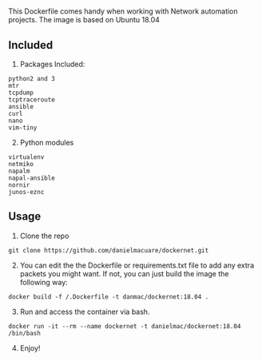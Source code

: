 # 

This Dockerfile comes handy when working with Network automation projects. The image is based on Ubuntu 18.04

## Included
1. Packages Included:

```
python2 and 3
mtr
tcpdump
tcptraceroute
ansible
curl
nano
vim-tiny
```

2. Python modules
```
virtualenv
netmiko
napalm
napal-ansible
nornir
junos-eznc
```

## Usage
1. Clone the repo

```
git clone https://github.com/danielmacuare/dockernet.git
```

2. You can edit the the Dockerfile or requirements.txt file to add any extra packets you might want. If not, you can just build the image the following way:

```
docker build -f /.Dockerfile -t danmac/dockernet:18.04 .
```

3. Run and access the container via bash.
```
docker run -it --rm --name dockernet -t danielmac/dockernet:18.04 /bin/bash
```

4. Enjoy!
